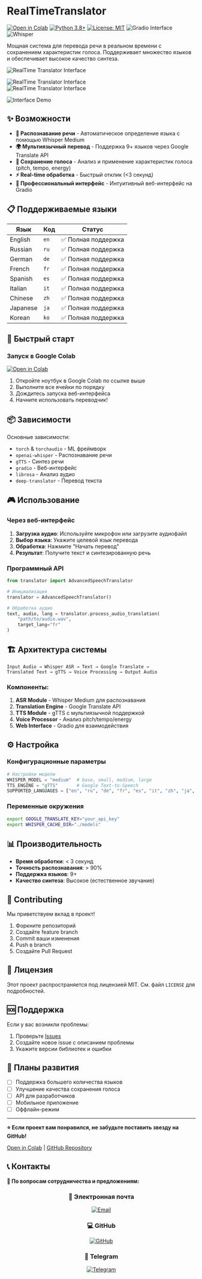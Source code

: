 # RealTimeTranslator



[![Open in Colab](https://colab.research.google.com/assets/colab-badge.svg)](https://colab.research.google.com/drive/1jTHQZxrdfzsDUyHHBTFKdw6k7f9we7Dt#scrollTo=VgVsFPp7P6rt)
[![Python 3.8+](https://img.shields.io/badge/python-3.8+-blue.svg)](https://www.python.org/downloads/)
[![License: MIT](https://img.shields.io/badge/License-MIT-yellow.svg)](https://opensource.org/licenses/MIT)
![Gradio Interface](https://img.shields.io/badge/Interface-Gradio-FF4B4B?style=for-the-badge)
![Whisper](https://img.shields.io/badge/ASR-Whisper-000000?style=for-the-badge)

Мощная система для перевода речи в реальном времени с сохранением характеристик голоса. Поддерживает множество языков и обеспечивает высокое качество синтеза.

![RealTime Translator Interface](https://drive.google.com/uc?export=view&id=1xWSWulLBXspWvcAIYtg60I80uTYrI4M5)


![RealTime Translator Interface](https://drive.google.com/file/d/1QdSTx_uVj7uUQc1rP3yppKde2Jco9QpD/view?usp=sharing) <br>
![RealTime Translator Interface](https://drive.google.com/file/d/1u7uukCgPvSy0MmJ72YRfxi5bZMU7i48d/view?usp=drive_link)

![Interface Demo](https://drive.google.com/file/d/1QdSTx_uVj7uUQc1rP3yppKde2Jco9QpD/view?usp=drive_link)

## ✨ Возможности

- **🎤 Распознавание речи** - Автоматическое определение языка с помощью Whisper Medium
- **🌍 Мультиязычный перевод** - Поддержка 9+ языков через Google Translate API
- **🎵 Сохранение голоса** - Анализ и применение характеристик голоса (pitch, tempo, energy)
- **⚡ Real-time обработка** - Быстрый отклик (<3 секунд)
- **🎨 Профессиональный интерфейс** - Интуитивный веб-интерфейс на Gradio

## 📋 Поддерживаемые языки

| Язык | Код | Статус |
|------|-----|--------|
| English | `en` | ✅ Полная поддержка |
| Russian | `ru` | ✅ Полная поддержка |
| German | `de` | ✅ Полная поддержка |
| French | `fr` | ✅ Полная поддержка |
| Spanish | `es` | ✅ Полная поддержка |
| Italian | `it` | ✅ Полная поддержка |
| Chinese | `zh` | ✅ Полная поддержка |
| Japanese | `ja` | ✅ Полная поддержка |
| Korean | `ko` | ✅ Полная поддержка |

## 🚀 Быстрый старт

### Запуск в Google Colab

[![Open in Colab](https://colab.research.google.com/assets/colab-badge.svg)](https://colab.research.google.com/drive/1jTHQZxrdfzsDUyHHBTFKdw6k7f9we7Dt#scrollTo=VgVsFPp7P6rt)

1. Откройте ноутбук в Google Colab по ссылке выше
2. Выполните все ячейки по порядку
3. Дождитесь запуска веб-интерфейса
4. Начните использовать переводчик!


## 📦 Зависимости

Основные зависимости:
- `torch` & `torchaudio` - ML фреймворк
- `openai-whisper` - Распознавание речи
- `gTTS` - Синтез речи
- `gradio` - Веб-интерфейс
- `librosa` - Анализ аудио
- `deep-translator` - Перевод текста


## 🎮 Использование

### Через веб-интерфейс

1. **Загрузка аудио**: Используйте микрофон или загрузите аудиофайл
2. **Выбор языка**: Укажите целевой язык перевода
3. **Обработка**: Нажмите "Начать перевод"
4. **Результат**: Получите текст и синтезированную речь

### Программный API

```python
from translator import AdvancedSpeechTranslator

# Инициализация
translator = AdvancedSpeechTranslator()

# Обработка аудио
text, audio, lang = translator.process_audio_translation(
    "path/to/audio.wav", 
    target_lang="fr"
)
```

## 🏗️ Архитектура системы

```
Input Audio → Whisper ASR → Text → Google Translate → 
Translated Text → gTTS → Voice Processing → Output Audio
```

### Компоненты:

1. **ASR Module** - Whisper Medium для распознавания
2. **Translation Engine** - Google Translate API
3. **TTS Module** - gTTS с мультиязычной поддержкой
4. **Voice Processor** - Анализ pitch/tempo/energy
5. **Web Interface** - Gradio для взаимодействия

## ⚙️ Настройка

### Конфигурационные параметры

```python
# Настройки модели
WHISPER_MODEL = "medium"  # base, small, medium, large
TTS_ENGINE = "gTTS"       # Google Text-to-Speech
SUPPORTED_LANGUAGES = ["en", "ru", "de", "fr", "es", "it", "zh", "ja", "ko"]
```

### Переменные окружения

```bash
export GOOGLE_TRANSLATE_KEY="your_api_key"
export WHISPER_CACHE_DIR="./models"
```

## 📊 Производительность

- **Время обработки**: < 3 секунд
- **Точность распознавания**: > 90%
- **Поддержка языков**: 9+
- **Качество синтеза**: Высокое (естественное звучание)

## 🤝 Contributing

Мы приветствуем вклад в проект! 

1. Форкните репозиторий
2. Создайте feature branch
3. Commit ваши изменения
4. Push в branch
5. Создайте Pull Request

## 📝 Лицензия

Этот проект распространяется под лицензией MIT. См. файл `LICENSE` для подробностей.

## 🆘 Поддержка

Если у вас возникли проблемы:

1. Проверьте [Issues](https://github.com/yourusername/realtime-translator/issues)
2. Создайте новое issue с описанием проблемы
3. Укажите версии библиотек и ошибки

## 🔮 Планы развития

- [ ] Поддержка большего количества языков
- [ ] Улучшение качества сохранения голоса
- [ ] API для разработчиков
- [ ] Мобильное приложение
- [ ] Оффлайн-режим

---

**⭐ Если проект вам понравился, не забудьте поставить звезду на GitHub!**

[Open in Colab](https://colab.research.google.com/drive/1jTHQZxrdfzsDUyHHBTFKdw6k7f9we7Dt#scrollTo=VgVsFPp7P6rt) | [GitHub Repository](https://github.com/yourusername/realtime-translator)




## 📞 Контакты

**💬 По вопросам сотрудничества и предложениям:**

<div align="center">

### 📧 Электронная почта
[![Email](https://img.shields.io/badge/📩-AlinaSGrib@gmail.com-8B89CC?style=for-the-badge&logo=gmail&logoColor=white)](mailto:AlinaSGrib@gmail.com)

### 💻 GitHub
[![GitHub](https://img.shields.io/badge/🐙-Alino4kaAlino4ka-181717?style=for-the-badge&logo=github&logoColor=white)](https://github.com/Alino4kaAlino4ka)

### 📱 Telegram
[![Telegram](https://img.shields.io/badge/✈️-@Alino4kaGribavova-26A5E4?style=for-the-badge&logo=telegram&logoColor=white)](https://t.me/Alino4kaGribavova)

</div>
